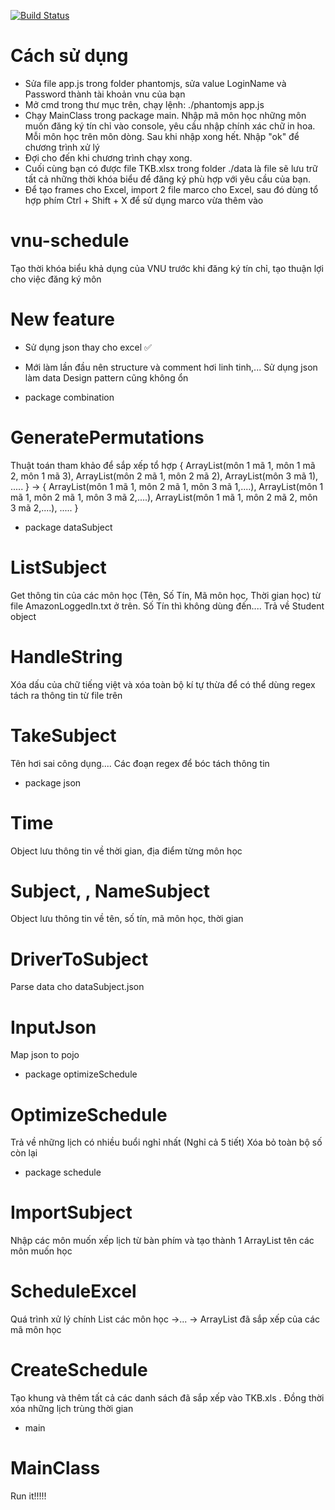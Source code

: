 ﻿[![Build Status](https://travis-ci.com/zzBBc/vnu-schedule.svg?branch=master)](https://travis-ci.com/zzBBc/vnu-schedule)
# Cách sử dụng
- Sửa file app.js trong folder phantomjs, sửa value LoginName và Password thành tài khoản vnu của bạn
- Mở cmd trong thư mục trên, chạy lệnh: ./phantomjs app.js
- Chạy MainClass trong package main. Nhập mã môn học những môn muốn đăng ký tín chỉ vào console, yêu cầu nhập chính xác chữ in hoa. Mỗi môn học trên môn dòng. Sau khi nhập xong hết. Nhập "ok" để chương trình xử lý
- Đợi cho đến khi chương trình chạy xong.
- Cuối cùng bạn có được file TKB.xlsx trong folder ./data là file sẽ lưu trữ tất cả những thời khóa biểu để đăng ký phù hợp với yêu cầu của bạn.
- Để tạo frames cho Excel, import 2 file marco cho Excel, sau đó dùng tổ hợp phím Ctrl + Shift + X để sử dụng marco vừa thêm vào

# vnu-schedule
Tạo thời khóa biểu khả dụng của VNU trước khi đăng ký tín chỉ, tạo thuận lợi cho việc đăng ký môn

# New feature
- Sử dụng json thay cho excel ✅

* Mới làm lần đầu nên structure và comment hơi linh tinh,...
Sử dụng json làm data
Design pattern cũng không ổn

* package combination
# GeneratePermutations
Thuật toán tham khảo để sắp xếp tổ hợp {
ArrayList(môn 1 mã 1, môn 1 mã 2, môn 1 mã 3),
ArrayList(môn 2 mã 1, môn 2 mã 2),
ArrayList(môn 3 mã 1),
.....
}
-> {
ArrayList(môn 1 mã 1, môn 2 mã 1, môn 3 mã 1,....),
ArrayList(môn 1 mã 1, môn 2 mã 1, môn 3 mã 2,....),
ArrayList(môn 1 mã 1, môn 2 mã 2, môn 3 mã 2,....),
.....
}

* package dataSubject
# ListSubject
Get thông tin của các môn học (Tên, Số Tín, Mã môn học, Thời gian học) từ file AmazonLoggedIn.txt ở trên. Số Tín thì không dùng đến....
Trả về Student object

# HandleString
Xóa dấu của chữ tiếng việt và xóa toàn bộ kí tự thừa để có thể dùng regex tách ra thông tin từ file trên

# TakeSubject
Tên hơi sai công dụng....
Các đoạn regex để bóc tách thông tin

* package json
# Time
Object lưu thông tin về thời gian, địa điểm từng môn học

# Subject, , NameSubject
Object lưu thông tin về tên, số tín, mã môn học, thời gian

# DriverToSubject
Parse data cho dataSubject.json

# InputJson
Map json to pojo

* package optimizeSchedule
# OptimizeSchedule
Trả về những lịch có nhiều buổi nghỉ nhất (Nghỉ cả 5 tiết)
Xóa bỏ toàn bộ số còn lại


* package schedule
# ImportSubject
Nhập các môn muốn xếp lịch từ bàn phím và tạo thành 1 ArrayList tên các môn muốn học

# ScheduleExcel
Quá trình xử lý chính
List các môn học ->... -> ArrayList đã sắp xếp của các mã môn học

# CreateSchedule
Tạo khung và thêm tất cả các danh sách đã sắp xếp vào TKB.xls .
Đồng thời xóa những lịch trùng thời gian

* main
# MainClass
Run it!!!!!

